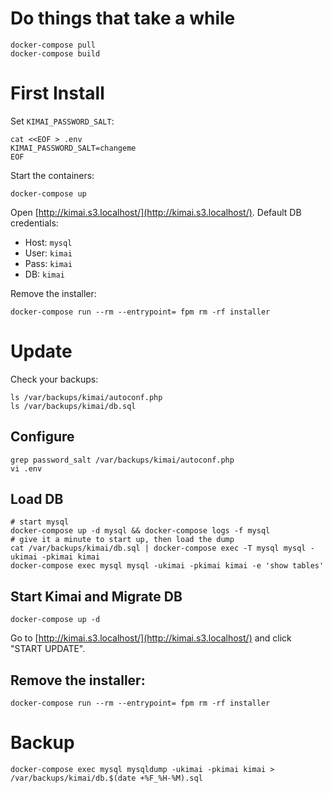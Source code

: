 # Do things that take a while
```
docker-compose pull
docker-compose build
```

# First Install
Set `KIMAI_PASSWORD_SALT`:
```
cat <<EOF > .env
KIMAI_PASSWORD_SALT=changeme
EOF
```
Start the containers:
```
docker-compose up
```

Open [http://kimai.s3.localhost/](http://kimai.s3.localhost/). Default DB credentials:

- Host: `mysql`
- User: `kimai`
- Pass: `kimai`
- DB: `kimai`

Remove the installer:
```
docker-compose run --rm --entrypoint= fpm rm -rf installer
```


# Update
Check your backups:
```
ls /var/backups/kimai/autoconf.php
ls /var/backups/kimai/db.sql
```

## Configure
```
grep password_salt /var/backups/kimai/autoconf.php
vi .env
```

## Load DB
```
# start mysql
docker-compose up -d mysql && docker-compose logs -f mysql
# give it a minute to start up, then load the dump
cat /var/backups/kimai/db.sql | docker-compose exec -T mysql mysql -ukimai -pkimai kimai
docker-compose exec mysql mysql -ukimai -pkimai kimai -e 'show tables'
```

## Start Kimai and Migrate DB
```
docker-compose up -d
```

Go to [http://kimai.s3.localhost/](http://kimai.s3.localhost/) and click "START
UPDATE".

## Remove the installer:
```
docker-compose run --rm --entrypoint= fpm rm -rf installer
```

# Backup
```
docker-compose exec mysql mysqldump -ukimai -pkimai kimai > /var/backups/kimai/db.$(date +%F_%H-%M).sql
```

